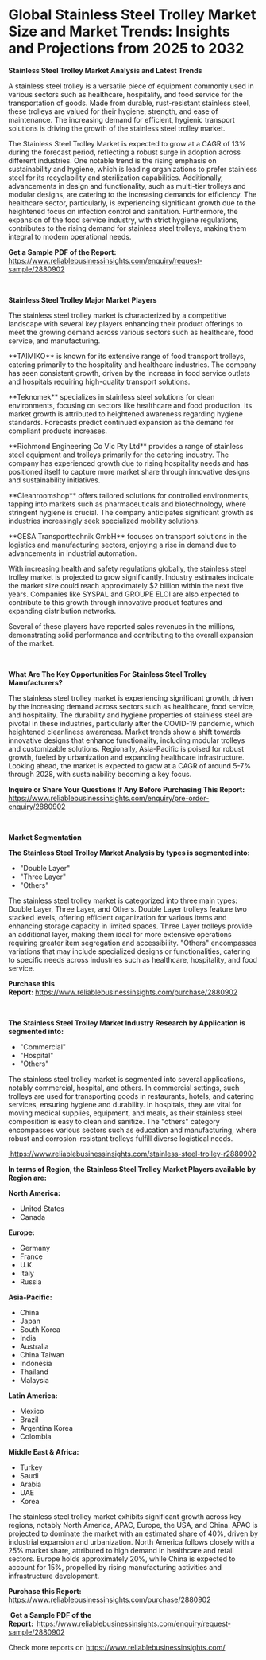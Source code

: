 <p><h1>Global Stainless Steel Trolley Market Size and Market Trends: Insights and Projections from 2025 to 2032</h1></p><p><strong>Stainless Steel Trolley Market Analysis and Latest Trends</strong></p>
<p><p>A stainless steel trolley is a versatile piece of equipment commonly used in various sectors such as healthcare, hospitality, and food service for the transportation of goods. Made from durable, rust-resistant stainless steel, these trolleys are valued for their hygiene, strength, and ease of maintenance. The increasing demand for efficient, hygienic transport solutions is driving the growth of the stainless steel trolley market. </p><p>The Stainless Steel Trolley Market is expected to grow at a CAGR of 13% during the forecast period, reflecting a robust surge in adoption across different industries. One notable trend is the rising emphasis on sustainability and hygiene, which is leading organizations to prefer stainless steel for its recyclability and sterilization capabilities. Additionally, advancements in design and functionality, such as multi-tier trolleys and modular designs, are catering to the increasing demands for efficiency. The healthcare sector, particularly, is experiencing significant growth due to the heightened focus on infection control and sanitation. Furthermore, the expansion of the food service industry, with strict hygiene regulations, contributes to the rising demand for stainless steel trolleys, making them integral to modern operational needs.</p></p>
<p><strong>Get a Sample PDF of the Report:&nbsp;</strong> <a href="https://www.reliablebusinessinsights.com/enquiry/request-sample/2880902?utm_campaign=3353&utm_medium=2&utm_source=Github&utm_content=ia&utm_term=12032025&utm_id=stainless-steel-trolley">https://www.reliablebusinessinsights.com/enquiry/request-sample/2880902</a></p>
<p>&nbsp;</p>
<p><strong>Stainless Steel Trolley Major Market Players</strong></p>
<p><p>The stainless steel trolley market is characterized by a competitive landscape with several key players enhancing their product offerings to meet the growing demand across various sectors such as healthcare, food service, and manufacturing.</p><p>**TAIMIKO** is known for its extensive range of food transport trolleys, catering primarily to the hospitality and healthcare industries. The company has seen consistent growth, driven by the increase in food service outlets and hospitals requiring high-quality transport solutions. </p><p>**Teknomek** specializes in stainless steel solutions for clean environments, focusing on sectors like healthcare and food production. Its market growth is attributed to heightened awareness regarding hygiene standards. Forecasts predict continued expansion as the demand for compliant products increases.</p><p>**Richmond Engineering Co Vic Pty Ltd** provides a range of stainless steel equipment and trolleys primarily for the catering industry. The company has experienced growth due to rising hospitality needs and has positioned itself to capture more market share through innovative designs and sustainability initiatives.</p><p>**Cleanroomshop** offers tailored solutions for controlled environments, tapping into markets such as pharmaceuticals and biotechnology, where stringent hygiene is crucial. The company anticipates significant growth as industries increasingly seek specialized mobility solutions.</p><p>**GESA Transporttechnik GmbH** focuses on transport solutions in the logistics and manufacturing sectors, enjoying a rise in demand due to advancements in industrial automation. </p><p>With increasing health and safety regulations globally, the stainless steel trolley market is projected to grow significantly. Industry estimates indicate the market size could reach approximately $2 billion within the next five years. Companies like SYSPAL and GROUPE ELOI are also expected to contribute to this growth through innovative product features and expanding distribution networks.</p><p>Several of these players have reported sales revenues in the millions, demonstrating solid performance and contributing to the overall expansion of the market.</p></p>
<p>&nbsp;</p>
<p><strong>What Are The Key Opportunities For Stainless Steel Trolley Manufacturers?</strong></p>
<p><p>The stainless steel trolley market is experiencing significant growth, driven by the increasing demand across sectors such as healthcare, food service, and hospitality. The durability and hygiene properties of stainless steel are pivotal in these industries, particularly after the COVID-19 pandemic, which heightened cleanliness awareness. Market trends show a shift towards innovative designs that enhance functionality, including modular trolleys and customizable solutions. Regionally, Asia-Pacific is poised for robust growth, fueled by urbanization and expanding healthcare infrastructure. Looking ahead, the market is expected to grow at a CAGR of around 5-7% through 2028, with sustainability becoming a key focus.</p></p>
<p><strong>Inquire or Share Your Questions If Any Before Purchasing This Report:</strong> <a href="https://www.reliablebusinessinsights.com/enquiry/pre-order-enquiry/2880902?utm_campaign=3353&utm_medium=2&utm_source=Github&utm_content=ia&utm_term=12032025&utm_id=stainless-steel-trolley">https://www.reliablebusinessinsights.com/enquiry/pre-order-enquiry/2880902</a></p>
<p>&nbsp;</p>
<p><strong>Market Segmentation</strong></p>
<p><strong>The Stainless Steel Trolley Market Analysis by types is segmented into:</strong></p>
<p><ul><li>"Double Layer"</li><li>"Three Layer"</li><li>"Others"</li></ul></p>
<p><p>The stainless steel trolley market is categorized into three main types: Double Layer, Three Layer, and Others. Double Layer trolleys feature two stacked levels, offering efficient organization for various items and enhancing storage capacity in limited spaces. Three Layer trolleys provide an additional layer, making them ideal for more extensive operations requiring greater item segregation and accessibility. "Others" encompasses variations that may include specialized designs or functionalities, catering to specific needs across industries such as healthcare, hospitality, and food service.</p></p>
<p><strong>Purchase this Report:&nbsp;</strong><a href="https://www.reliablebusinessinsights.com/purchase/2880902?utm_campaign=3353&utm_medium=2&utm_source=Github&utm_content=ia&utm_term=12032025&utm_id=stainless-steel-trolley">https://www.reliablebusinessinsights.com/purchase/2880902</a></p>
<p>&nbsp;</p>
<p><strong>The Stainless Steel Trolley Market Industry Research by Application is segmented into:</strong></p>
<p><ul><li>"Commercial"</li><li>"Hospital"</li><li>"Others"</li></ul></p>
<p><p>The stainless steel trolley market is segmented into several applications, notably commercial, hospital, and others. In commercial settings, such trolleys are used for transporting goods in restaurants, hotels, and catering services, ensuring hygiene and durability. In hospitals, they are vital for moving medical supplies, equipment, and meals, as their stainless steel composition is easy to clean and sanitize. The "others" category encompasses various sectors such as education and manufacturing, where robust and corrosion-resistant trolleys fulfill diverse logistical needs.</p></p>
<p><a href="https://www.reliablebusinessinsights.com/stainless-steel-trolley-r2880902?utm_campaign=3353&utm_medium=2&utm_source=Github&utm_content=ia&utm_term=12032025&utm_id=stainless-steel-trolley">&nbsp;https://www.reliablebusinessinsights.com/stainless-steel-trolley-r2880902</a></p>
<p><strong>In terms of Region, the Stainless Steel Trolley Market Players available by Region are:</strong></p>
<p>
    <p> <strong> North America: </strong>
        <ul>
            <li>United States</li>
            <li>Canada</li>
        </ul>
        </p> 
    <p> <strong> Europe: </strong>
        <ul>
            <li>Germany</li>
            <li>France</li>
            <li>U.K.</li>
            <li>Italy</li>
            <li>Russia</li>
        </ul>
        </p> 
    <p> <strong> Asia-Pacific: </strong>
        <ul>
            <li>China</li>
            <li>Japan</li>
            <li>South Korea</li>
            <li>India</li>
            <li>Australia</li>
            <li>China Taiwan</li>
            <li>Indonesia</li>
            <li>Thailand</li>
            <li>Malaysia</li>
        </ul>
        </p> 
    <p> <strong> Latin America: </strong>
        <ul>
            <li>Mexico</li>
            <li>Brazil</li>
            <li>Argentina Korea</li>
            <li>Colombia</li>
        </ul>
        </p> 
    <p> <strong> Middle East & Africa: </strong>
        <ul>
            <li>Turkey</li>
            <li>Saudi</li>
            <li>Arabia</li>
            <li>UAE</li>
            <li>Korea</li>
        </ul>
    </p>
    </p>
<p><p>The stainless steel trolley market exhibits significant growth across key regions, notably North America, APAC, Europe, the USA, and China. APAC is projected to dominate the market with an estimated share of 40%, driven by industrial expansion and urbanization. North America follows closely with a 25% market share, attributed to high demand in healthcare and retail sectors. Europe holds approximately 20%, while China is expected to account for 15%, propelled by rising manufacturing activities and infrastructure development.</p></p>
<p><strong>Purchase this Report: </strong><a href="https://www.reliablebusinessinsights.com/purchase/2880902?utm_campaign=3353&utm_medium=2&utm_source=Github&utm_content=ia&utm_term=12032025&utm_id=stainless-steel-trolley">https://www.reliablebusinessinsights.com/purchase/2880902</a></p>
<p>&nbsp;<strong>Get a Sample PDF of the Report:&nbsp;&nbsp;</strong><a href="https://www.reliablebusinessinsights.com/enquiry/request-sample/2880902?utm_campaign=3353&utm_medium=2&utm_source=Github&utm_content=ia&utm_term=12032025&utm_id=stainless-steel-trolley">https://www.reliablebusinessinsights.com/enquiry/request-sample/2880902</a></p>
<p><strong></strong></p>
<p>Check more reports on <a href="https://www.reliablebusinessinsights.com/?utm_campaign=3353&utm_medium=2&utm_source=Github&utm_content=ia&utm_term=12032025&utm_id=stainless-steel-trolley">https://www.reliablebusinessinsights.com/</a></p>